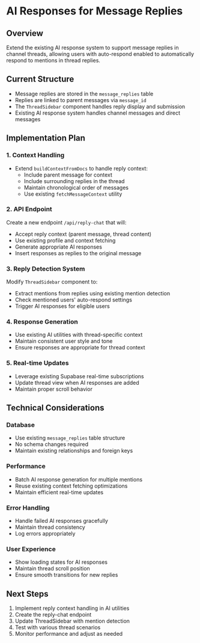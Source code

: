 # AI Responses for Message Replies

## Overview

Extend the existing AI response system to support message replies in channel threads, allowing users with auto-respond enabled to automatically respond to mentions in thread replies.

## Current Structure

- Message replies are stored in the `message_replies` table
- Replies are linked to parent messages via `message_id`
- The `ThreadSidebar` component handles reply display and submission
- Existing AI response system handles channel messages and direct messages

## Implementation Plan

### 1. Context Handling

- Extend `buildContextFromDocs` to handle reply context:
  - Include parent message for context
  - Include surrounding replies in the thread
  - Maintain chronological order of messages
  - Use existing `fetchMessageContext` utility

### 2. API Endpoint

Create a new endpoint `/api/reply-chat` that will:

- Accept reply context (parent message, thread content)
- Use existing profile and context fetching
- Generate appropriate AI responses
- Insert responses as replies to the original message

### 3. Reply Detection System

Modify `ThreadSidebar` component to:

- Extract mentions from replies using existing mention detection
- Check mentioned users' auto-respond settings
- Trigger AI responses for eligible users

### 4. Response Generation

- Use existing AI utilities with thread-specific context
- Maintain consistent user style and tone
- Ensure responses are appropriate for thread context

### 5. Real-time Updates

- Leverage existing Supabase real-time subscriptions
- Update thread view when AI responses are added
- Maintain proper scroll behavior

## Technical Considerations

### Database

- Use existing `message_replies` table structure
- No schema changes required
- Maintain existing relationships and foreign keys

### Performance

- Batch AI response generation for multiple mentions
- Reuse existing context fetching optimizations
- Maintain efficient real-time updates

### Error Handling

- Handle failed AI responses gracefully
- Maintain thread consistency
- Log errors appropriately

### User Experience

- Show loading states for AI responses
- Maintain thread scroll position
- Ensure smooth transitions for new replies

## Next Steps

1. Implement reply context handling in AI utilities
2. Create the reply-chat endpoint
3. Update ThreadSidebar with mention detection
4. Test with various thread scenarios
5. Monitor performance and adjust as needed
